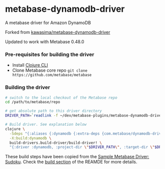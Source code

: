 # metabase-dynamodb-driver
A metabase driver for Amazon DynamoDB

Forked from [kawasima/metabase-dynamodb-driver](https://github.com/kawasima/metabase-dynamodb-driver)

Updated to work with Metabase 0.48.0

### Pre-requisites for building the driver
- Install [Clojure CLI](https://clojure.org/guides/getting_started)
- Clone Metabase core repo `git clone https://github.com/metabase/metabase`

### Building the driver

```sh
# switch to the local checkout of the Metabase repo
cd /path/to/metabase/repo

# get absolute path to this driver directory
DRIVER_PATH=`readlink -f ~/dev/metabase-plugins/metabase-dynamodb-driver`

# Build driver. See explanation below
clojure \
  -Sdeps "{:aliases {:dynamodb {:extra-deps {com.metabase/dynamodb-driver {:local/root \"$DRIVER_PATH\"}}}}}"  \
  -X:build:dynamodb \
  build-drivers.build-driver/build-driver! \
  "{:driver :dynamodb, :project-dir \"$DRIVER_PATH\", :target-dir \"$DRIVER_PATH/target\"}"
```

These build steps have been copied from the [Sample Metabase Driver: Sudoku](https://github.com/metabase/sudoku-driver). Check the [build section](https://github.com/metabase/sudoku-driver?tab=readme-ov-file#building-the-driver) of the REAMDE for more details.